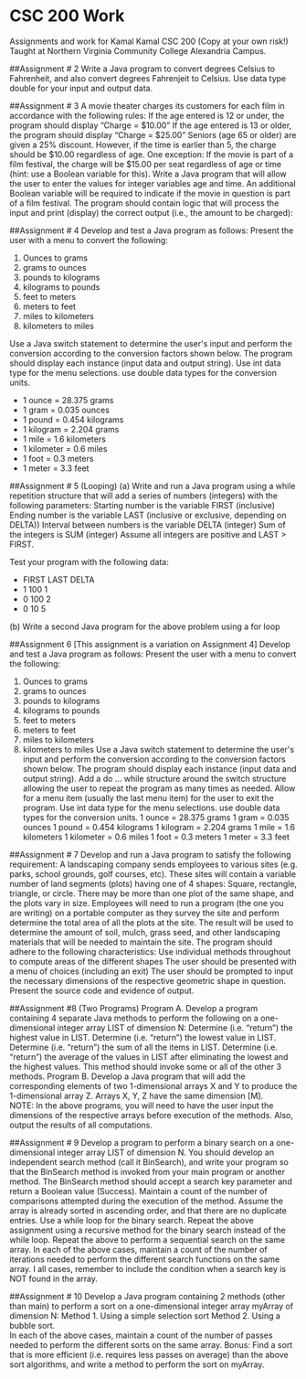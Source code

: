 # CSC 200 Work
Assignments and work for Kamal Kamal CSC 200 (Copy at your own risk!)
Taught at Northern Virginia Community College Alexandria Campus.

##Assignment # 2
Write a Java program to convert degrees Celsius to Fahrenheit, and also convert degrees Fahrenjeit to Celsius. Use data type double for your input and output data.

##Assignment # 3
A movie theater charges its customers for each film in accordance with the following rules:
If the age entered is 12 or under, the program should display “Charge = $10.00”
If the age entered is 13 or older, the program should display “Charge = $25.00”
Seniors (age 65 or older) are given a 25% discount.
However, if the time is earlier than 5, the charge should be $10.00 regardless of age.
One exception: If the movie is part of a film festival, the charge will be $15.00 per seat regardless of age or time (hint: use a Boolean variable for this).
Write a Java program that will allow the user to enter the values for integer variables age and time. An additional Boolean variable will be required to indicate if the movie in question is part of a film festival. The program should contain logic that will process the input and print (display) the correct output (i.e., the amount to be charged):

##Assignment # 4
Develop and test a Java program as follows:
Present the user with a menu to convert the following:
1. Ounces  to grams 
2. grams to ounces
3. pounds to kilograms
4. kilograms to pounds
5. feet to meters
6. meters to feet
7. miles to kilometers
8. kilometers to miles

Use a Java switch statement to determine the user's input and perform the conversion according to the conversion factors shown below. The program should display each instance (input data and output string).
Use int data type for the menu selections. use double data types for the conversion units.
* 1 ounce = 28.375 grams
* 1 gram = 0.035 ounces
* 1 pound = 0.454 kilograms
* 1 kilogram = 2.204 grams
* 1 mile = 1.6 kilometers
* 1 kilometer = 0.6 miles
* 1 foot = 0.3 meters
* 1 meter = 3.3 feet

##Assignment # 5 (Looping)
(a) Write and run a Java program using a while repetition structure that will add a series of numbers (integers) with the following parameters:
Starting number is the variable FIRST (inclusive)
Ending number is the variable LAST (inclusive or exclusive, depending on DELTA))
Interval between numbers is the variable DELTA (integer)
Sum of the integers is SUM (integer)
Assume all integers are positive and LAST > FIRST.

Test your program with the following data:
* FIRST     LAST      DELTA
* 1         100         1
* 0         100         2
* 0         10          5

(b)  Write a second Java program for the above problem using a for loop

##Assignment 6
[This assignment is a variation on Assignment 4]
Develop and test a Java program as follows:
Present the user with a menu to convert the following:
1. Ounces  to grams 
2. grams to ounces
3. pounds to kilograms
4. kilograms to pounds
5. feet to meters
6. meters to feet
7. miles to kilometers
8. kilometers to miles
Use a Java switch statement to determine the user's input and perform the conversion according to the conversion factors shown below. The program should display each instance (input data and output string). Add a do ... while structure around the switch structure allowing the user to repeat the program as many times as needed. Allow for a menu item (usually the last menu item) for the user to exit the program.
Use int data type for the menu selections. use double data types for the conversion units.
1 ounce = 28.375 grams
1 gram = 0.035 ounces
1 pound = 0.454 kilograms
1 kilogram = 2.204 grams
1 mile = 1.6 kilometers
1 kilometer = 0.6 miles
1 foot = 0.3 meters
1 meter = 3.3 feet

##Assignment # 7
Develop and run a Java program to satisfy the following requirement:
A landscaping company sends employees to various sites (e.g. parks, school grounds, golf courses, etc). These sites will contain a variable number of land segments (plots) having one of 4 shapes:  Square, rectangle, triangle, or circle. There may be more than one plot of the same shape, and the plots vary in size. Employees will need to run a program (the one you are writing) on a portable computer as they survey the site and perform determine the total area of all the plots at the site. The result will be used to determine the amount of soil, mulch, grass seed, and other landscaping materials that will be needed to maintain the site.  The program should adhere to the following characteristics:
Use individual methods throughout to compute areas of the different shapes
The user should be presented with a menu of choices (including an exit)
The user should be prompted to input the necessary dimensions of the respective geometric shape in question.
Present the source code and evidence of output.

##Assignment #8 (Two Programs)
Program A. Develop a program containing 4 separate Java methods to perform the following on a one-dimensional integer array LIST of dimension N:
Determine (i.e. “return”) the highest value in LIST.
Determine (i.e. “return”) the lowest value in LIST.
Determine (i.e. “return”) the sum of all the items in LIST.
Determine (i.e. “return”) the average of the values in LIST after eliminating the lowest and the highest values. This method should invoke some or all of the other 3 methods.
Program B.  Develop a Java program that will add the corresponding elements of two 1-dimensional arrays X and Y to produce the 1-dimensional array Z.  Arrays X, Y, Z have the same dimension [M].              
NOTE: In the above programs, you will need to have the user input the dimensions of the respective arrays before execution of the methods. Also, output the results of all computations.

##Assignment # 9
Develop a program to perform a binary search on a one-dimensional integer array LIST of dimension N. You should develop an independent search method (call it BinSearch), and write your program so that the BinSearch method is invoked from your main program or another method. The BinSearch method should accept a search key parameter and return a Boolean value (Success). Maintain a count of the number of comparisons attempted during the execution of the method. Assume the array is already sorted in ascending order, and that there are no duplicate entries. Use a while loop for the binary search.
Repeat the above assignment using a recursive method for the binary search instead of the while loop.
Repeat the above to perform a sequential search on the same array.
In each of the above cases, maintain a count of the number of iterations needed to perform the different search functions on the same array.
I all cases, remember to include the condition when a search key is NOT found in the array.

##Assignment # 10
Develop a Java program containing 2 methods (other than main) to perform a sort on a one-dimensional integer array myArray of dimension N:
Method 1. Using a simple selection sort
Method 2. Using a bubble sort.   
In each of the above cases, maintain a count of the number of passes needed to perform the different sorts on the same array.
Bonus: Find a sort that is more efficient (i.e. requires less passes on average) than the above sort algorithms, and write a method to perform the sort on myArray.
